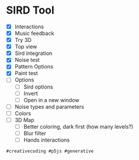 # SIRD Tool

- [x] Interactions
- [x] Music feedback
- [x] Try 3D
- [x] Top view
- [x] Sird integration
- [x] Noise test
- [x] Pattern Options
- [x] Paint test
- [ ] Options
  - [ ] Sird options
  - [ ] Invert
  - [ ] Open in a new window
- [ ] Noise types and parameters
 - [ ] Colors
- [ ] 3D Map
  - [ ] Better coloring, dark first (how many levels?)
  - [ ] Blur filter
  - [ ] Hands interactions

`#creativecoding #p5js #generative`